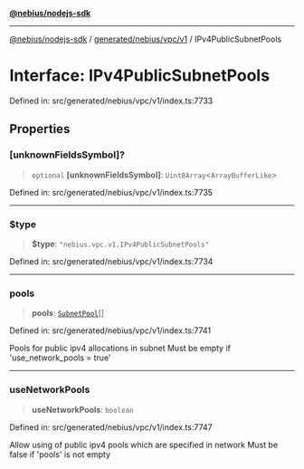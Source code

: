 [**@nebius/nodejs-sdk**](../../../../../README.md)

---

[@nebius/nodejs-sdk](../../../../../README.md) / [generated/nebius/vpc/v1](../README.md) / IPv4PublicSubnetPools

# Interface: IPv4PublicSubnetPools

Defined in: src/generated/nebius/vpc/v1/index.ts:7733

## Properties

### \[unknownFieldsSymbol\]?

> `optional` **\[unknownFieldsSymbol\]**: `Uint8Array`\<`ArrayBufferLike`\>

Defined in: src/generated/nebius/vpc/v1/index.ts:7735

---

### $type

> **$type**: `"nebius.vpc.v1.IPv4PublicSubnetPools"`

Defined in: src/generated/nebius/vpc/v1/index.ts:7734

---

### pools

> **pools**: [`SubnetPool`](SubnetPool.md)[]

Defined in: src/generated/nebius/vpc/v1/index.ts:7741

Pools for public ipv4 allocations in subnet
Must be empty if 'use_network_pools = true'

---

### useNetworkPools

> **useNetworkPools**: `boolean`

Defined in: src/generated/nebius/vpc/v1/index.ts:7747

Allow using of public ipv4 pools which are specified in network
Must be false if 'pools' is not empty
